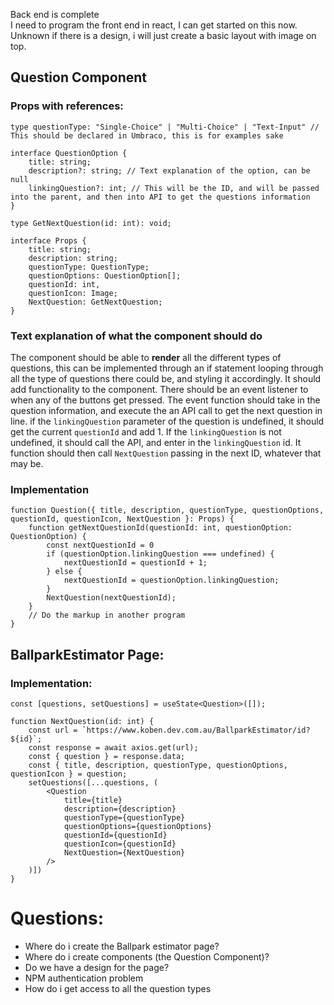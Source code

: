 Back end is complete  
I need to program the front end in react, I can get started on this now. Unknown if there is a design, i will just create a basic layout with image on top.
## Question Component
### Props with references:
```tsx
type questionType: "Single-Choice" | "Multi-Choice" | "Text-Input" // This should be declared in Umbraco, this is for examples sake

interface QuestionOption {
	title: string;
	description?: string; // Text explanation of the option, can be null
	linkingQuestion?: int; // This will be the ID, and will be passed into the parent, and then into API to get the questions information
}

type GetNextQuestion(id: int): void;

interface Props {
	title: string;
	description: string;
	questionType: QuestionType;
	questionOptions: QuestionOption[];
	questionId: int,
	questionIcon: Image;
	NextQuestion: GetNextQuestion;
}
```

### Text explanation of what the component should do
The component should be able to **render** all the different types of questions, this can be implemented through an if statement looping through all the type of questions there could be, and styling it accordingly. 
It should add functionality to the component. There should be an event listener to when any of the buttons get pressed. 
The event function should take in the question information, and execute the an API call to get the next question in line. if the `linkingQuestion` parameter of the question is undefined, it should get the current `questionId` and add 1. 
If the `linkingQuestion` is not undefined, it should call the API, and enter in the `linkingQuestion` id.
It function should then call `NextQuestion` passing in the next ID, whatever that may be.

### Implementation
```tsx
function Question({ title, description, questionType, questionOptions, questionId, questionIcon, NextQuestion }: Props) {
	function getNextQuestionId(questionId: int, questionOption: QuestionOption) {
		const nextQuestionId = 0
		if (questionOption.linkingQuestion === undefined) {
			nextQuestionId = questionId + 1;
		} else {
			nextQuestionId = questionOption.linkingQuestion;
		}
		NextQuestion(nextQuestionId);
	}
	// Do the markup in another program
}
```

## BallparkEstimator Page:
### Implementation:
```tsx
const [questions, setQuestions] = useState<Question>([]);

function NextQuestion(id: int) {
	const url = `https://www.koben.dev.com.au/BallparkEstimator/id?${id}`;
	const response = await axios.get(url);
	const { question } = response.data;
	const { title, description, questionType, questionOptions, questionIcon } = question;
	setQuestions([...questions, (
		<Question 
			title={title} 
			description={description} 
			questionType={questionType} 
			questionOptions={questionOptions} 
			questionId={questionId} 
			questionIcon={questionId} 
			NextQuestion={NextQuestion}
		/>
	)])
}
```



# Questions:
- Where do i create the Ballpark estimator page?
- Where do i create components (the Question Component)?
- Do we have a design for the page?
- NPM authentication problem
- How do i get access to all the question types